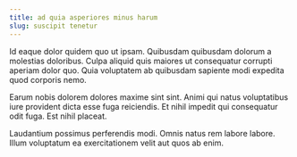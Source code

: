 ```yaml
---
title: ad quia asperiores minus harum
slug: suscipit tenetur
---
```


Id eaque dolor quidem quo ut ipsam. Quibusdam quibusdam dolorum a molestias doloribus. Culpa aliquid quis maiores ut consequatur corrupti aperiam dolor quo. Quia voluptatem ab quibusdam sapiente modi expedita quod corporis nemo.

Earum nobis dolorem dolores maxime sint sint. Animi qui natus voluptatibus iure provident dicta esse fuga reiciendis. Et nihil impedit qui consequatur odit fuga. Est nihil placeat.

Laudantium possimus perferendis modi. Omnis natus rem labore labore. Illum voluptatum ea exercitationem velit aut quos ab enim.
